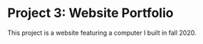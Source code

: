 # Project 3: Website Portfolio

This project is a website featuring a computer I built in fall 2020.
